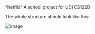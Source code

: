 “Netflix"
A school project for UCI CS122B

The whole structure should look like this:

![image](http://github.com/cxk123/-Netflix-CS122B/images/struture.PNG)
